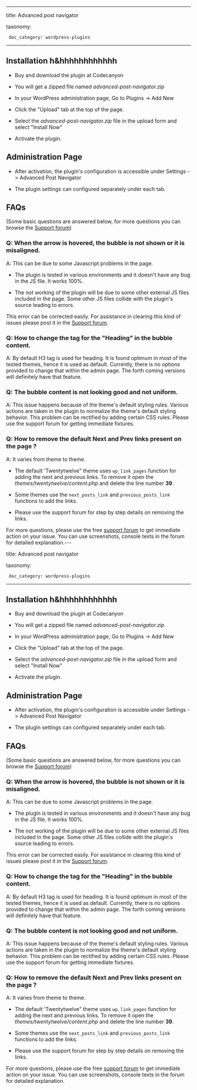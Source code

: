 --- 

 title: Advanced post navigator 

 taxonomy: 

     doc_category: wordpress-plugins 

 --- 

  

 ## Installation h&hhhhhhhhhhhh

  

 - Buy and download the plugin at Codecanyon 

 - You will get a zipped file named _advanced-post-navigator.zip_ 

 - In your WordPress administration page, Go to Plugins -> Add New 

 - Click the "Upload" tab at the top of the page. 

 - Select the _advanced-post-navigator.zip_ file in the upload form and select "Install Now" 

 - Activate the plugin. 

  

 ## Administration Page 

  

 - After activation, the plugin's configuration is accessible under Settings -> Advanced Post Navigator 

 - The plugin settings can configured separately under each tab. 

  

 ## FAQs 

  

 (Some basic questions are answered below, for more questions you can browse the [Support forum](/forum/)) 

  

 ### Q: When the arrow is hovered, the bubble is not shown or it is misaligned. 

  

 A: This can be due to some Javascript problems in the page. 

  

 - The plugin is tested in various environments and it doesn't have any bug in the JS file. It works 100%. 

 - The not working of the plugin will be due to some other external JS files included in the page. Some other JS files collide with the plugin's source leading to errors. 

  

 This error can be corrected easily. For assistance in clearing this kind of issues please post it in the [Support forum](/forum/). 

  

 ### Q: How to change the tag for the "Heading" in the bubble content. 

  

 A: By default H3 tag is used for heading. It is found optimum in most of the tested themes, hence it is used as default. Currently, there is no options provided to change that within the admin page. The forth coming versions will definitely have that feature. 

  

 ### Q: The bubble content is not looking good and not uniform. 

  

 A: This issue happens because of the theme's default styling rules. Various actions are taken in the plugin to normalize the theme's default styling behavior. This problem can be rectified by adding certain CSS rules. Please use the support forum for getting immediate fixtures. 

  

 ### Q: How to remove the default Next and Prev links present on the page ? 

  

 A: It varies from theme to theme. 

  

 - The default 'Twentytwelve" theme uses `wp_link_pages` function for adding the next and previous links. To remove it open the _themes/twentytwelve/content.php_ and delete the line number **39**. 

 - Some themes use the `next_posts_link` and `previous_posts_link` functions to add the links. 

 - Please use the support forum for step by step details on removing the links. 

  

 For more questions, please use the free [support forum](/forum/) to get immediate action on your issue. You can use screenshots, console texts in the forum for detailed explanation.--- 

 title: Advanced post navigator 

 taxonomy: 

     doc_category: wordpress-plugins 

 --- 

  

 ## Installation h&hhhhhhhhhhhh

  

 - Buy and download the plugin at Codecanyon 

 - You will get a zipped file named _advanced-post-navigator.zip_ 

 - In your WordPress administration page, Go to Plugins -> Add New 

 - Click the "Upload" tab at the top of the page. 

 - Select the _advanced-post-navigator.zip_ file in the upload form and select "Install Now" 

 - Activate the plugin. 

  

 ## Administration Page 

  

 - After activation, the plugin's configuration is accessible under Settings -> Advanced Post Navigator 

 - The plugin settings can configured separately under each tab. 

  

 ## FAQs 

  

 (Some basic questions are answered below, for more questions you can browse the [Support forum](/forum/)) 

  

 ### Q: When the arrow is hovered, the bubble is not shown or it is misaligned. 

  

 A: This can be due to some Javascript problems in the page. 

  

 - The plugin is tested in various environments and it doesn't have any bug in the JS file. It works 100%. 

 - The not working of the plugin will be due to some other external JS files included in the page. Some other JS files collide with the plugin's source leading to errors. 

  

 This error can be corrected easily. For assistance in clearing this kind of issues please post it in the [Support forum](/forum/). 

  

 ### Q: How to change the tag for the "Heading" in the bubble content. 

  

 A: By default H3 tag is used for heading. It is found optimum in most of the tested themes, hence it is used as default. Currently, there is no options provided to change that within the admin page. The forth coming versions will definitely have that feature. 

  

 ### Q: The bubble content is not looking good and not uniform. 

  

 A: This issue happens because of the theme's default styling rules. Various actions are taken in the plugin to normalize the theme's default styling behavior. This problem can be rectified by adding certain CSS rules. Please use the support forum for getting immediate fixtures. 

  

 ### Q: How to remove the default Next and Prev links present on the page ? 

  

 A: It varies from theme to theme. 

  

 - The default 'Twentytwelve" theme uses `wp_link_pages` function for adding the next and previous links. To remove it open the _themes/twentytwelve/content.php_ and delete the line number **39**. 

 - Some themes use the `next_posts_link` and `previous_posts_link` functions to add the links. 

 - Please use the support forum for step by step details on removing the links. 

  

 For more questions, please use the free [support forum](/forum/) to get immediate action on your issue. You can use screenshots, console texts in the forum for detailed explanation.
